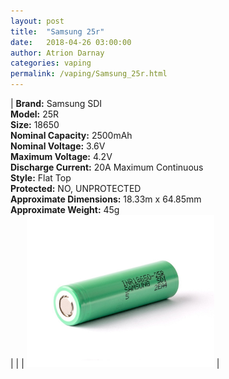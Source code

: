 ```yaml
---
layout: post  
title:  "Samsung 25r"  
date:   2018-04-26 03:00:00  
author: Atrion Darnay  
categories: vaping
permalink: /vaping/Samsung_25r.html  
---
```


| <span style="font-weight:bold">Brand:</span> Samsung SDI<br/><span style="font-weight:bold">Model:</span> 25R<br/><span style="font-weight:bold">Size:</span> 18650<br/><span style="font-weight:bold">Nominal Capacity:</span> 2500mAh<br/><span style="font-weight:bold">Nominal Voltage:</span> 3.6V<br/><span style="font-weight:bold">Maximum Voltage:</span> 4.2V<br/><span style="font-weight:bold">Discharge Current:</span> 20A Maximum Continuous<br/><span style="font-weight:bold">Style:</span> Flat Top<br/><span style="font-weight:bold">Protected:</span> NO, UNPROTECTED<br/><span style="font-weight:bold">Approximate Dimensions:</span> 18.33m x 64.85mm<br/><span style="font-weight:bold">Approximate Weight:</span> 45g<br/> |  |  | <img src="/assets/vape/samsung_25r.jpg" alt="Samsung 25r" style="width: 300px"/> |
